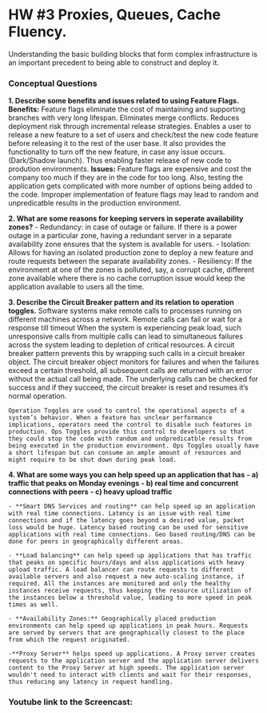 # HW #3 Proxies, Queues, Cache Fluency.

Understanding the basic building blocks that form complex infrastructure is an important precedent to being able to construct and deploy it.


### Conceptual Questions

**1. Describe some benefits and issues related to using Feature Flags.**
	**Benefits:**
	Feature flags eliminate the cost of maintaining and supporting branches with very long lifespan.
	Eliminates merge conflicts.
	Reduces deployment risk through incremental release strategies. 
	Enables a user to release a new feature to a set of users and check/test the new code feature before releasing it to the rest of the user base. It also provides the functionality to turn off the new feature, in case any issue occurs.(Dark/Shadow launch). Thus enabling faster release of new code to prodution environments.
	**Issues:**
	Feature flags are expensive and cost the company too much if they are in the code for too long. Also, testing the application gets complicated with more number of options being added to the code.
	Improper implementation of feature flags may lead to random and unpredicatble results in the production environment.
	
**2. What are some reasons for keeping servers in seperate availability zones?**
	- Redundancy: in case of outage or failure. If there is a power outage in a particular zone, having a redundant server in a separate availability zone ensures that the system is available for users.
	- Isolation: Allows for having an isolated production zone to deploy a new feature and  route requests between the separate availability zones. 
	- Resiliency: If the environment at one of the zones is polluted, say, a corrupt cache, different zone available where there is no cache corruption issue would keep the application available to users all the time.

**3. Describe the Circuit Breaker pattern and its relation to operation toggles.**
	 Software systems make remote calls to processes running on different machines across a network. Remote calls can fail or wait for a response till timeout When the system is experiencing peak load, such unresponsive calls from multiple calls can lead to simultaneous failures across the system leading to depletion of critical resources.
	A circuit breaker pattern prevents this by wrapping such calls in a circuit breaker object. The circuit breaker object monitors for failures and when the failures exceed a certain threshold, all subsequent calls are returned with an error without the actual call being made. The underlying calls can be checked for success and if they succeed, the circuit breaker is reset and resumes it’s normal operation.

	Operation Toggles are used to control the operational aspects of a system’s behavior. When a feature has unclear performance implications, operators need the control to disable such features in production. Ops Toggles provide this control to developers so that they could stop the code with random and undpredicatble results from being executed in the production environment. Ops Toggles usually have a short lifespan but can consume an ample amount of resources and might require to be shut down during peak load.

**4. What are some ways you can help speed up an application that has**
   **- a) traffic that peaks on Monday evenings**
   **- b) real time and concurrent connections with peers**
   **- c) heavy upload traffic**

   	- **Smart DNS Services and routing** can help speed up an application with real time connections. Latency is an issue with real time connections and if the latency goes beyond a desired value, packet loss would be huge. Latency based routing can be used for sensitive applications with real time connections. Geo based routing/DNS can be done for peers in geographically different areas.

	- **Load balancing** can help speed up applications that has traffic that peaks on specific hours/days and also applications with heavy upload traffic. A load balancer can route requests to different available servers and also request a new auto-scaling instance, if required. All the instances are monitored and only the healthy instances receive requests, thus keeping the resource utilization of the instances below a threshold value, leading to more speed in peak times as well.

	- **Availability Zones:** Geographically placed production environments can help speed up applications in peak hours. Requests are served by servers that are geographically closest to the place from which the request originated.

	-**Proxy Server** helps speed up applications. A Proxy server creates requests to the application server and the application server delivers content to the Proxy Server at high speeds. The application server wouldn't need to interact with clients and wait for their responses, thus reducing any latency in request handling.

### Youtube link to the Screencast:
		